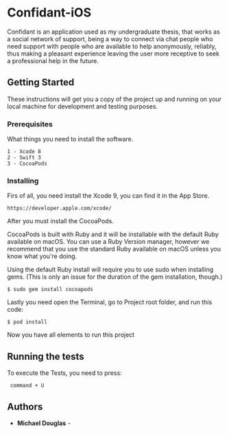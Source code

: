# Confidant-iOS

Confidant is an application used as my undergraduate thesis, that works as a social network of support, being a way to connect via chat people who need support with people who are available to help anonymously, reliably, thus making a pleasant experience leaving the user more receptive to seek a professional help in the future.

## Getting Started

These instructions will get you a copy of the project up and running on your local machine for development and testing purposes.

### Prerequisites

What things you need to install the software.

```
1 - Xcode 8
2 - Swift 3
3 - CocoaPods
```

### Installing

Firs of all, you need install the Xcode 9, you can find it in the App Store.

```
https://developer.apple.com/xcode/
```

After you must install the CocoaPods.

CocoaPods is built with Ruby and it will be installable with the default Ruby available on macOS. You can use a Ruby Version manager, however we recommend that you use the standard Ruby available on macOS unless you know what you're doing.

Using the default Ruby install will require you to use sudo when installing gems. (This is only an issue for the duration of the gem installation, though.)

```
$ sudo gem install cocoapods
```

Lastly you need open the Terminal, go to Project root folder, and run this code:

```
$ pod install
```

Now you have all elements to run this project

## Running the tests

To execute the Tests, you need to press:

```
 command + U
```

## Authors

* **Michael Douglas** -
